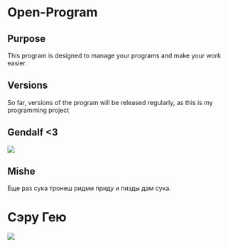 ﻿<h1>Open-Program</h1>
 
<h2>Purpose</h2>
<p>This program is designed to manage your programs and make your work easier.</p>
<h2>Versions</h2>
<p>
So far, versions of the program will be released regularly, as this is my programming project</p>
<h2>Gendalf <3</h2>
<img src="https://misha133.ru/7Q3S.gif"></img>
<h2>Mishe</h2>
Еще раз сука тронеш ридми приду и пизды дам сука.

# Сэру Гею

<img src="https://cxid.info/upload/670x/1582037084.jpg"></img>
